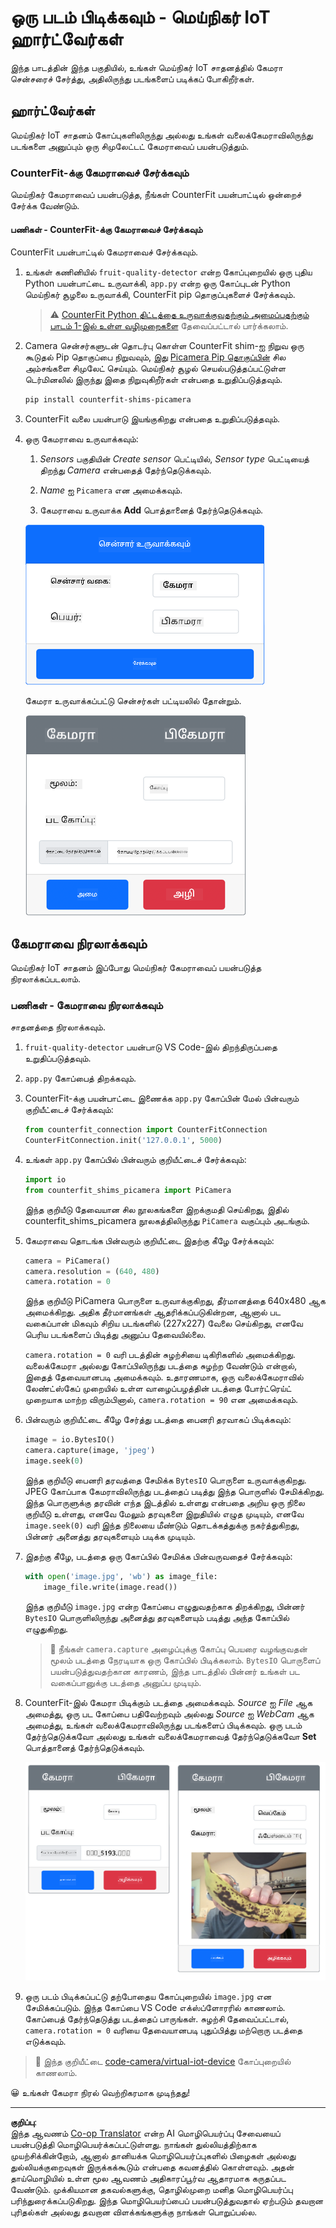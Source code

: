 <!--
CO_OP_TRANSLATOR_METADATA:
{
  "original_hash": "3ba7150ffc4a6999f6c3cfb4906ec7df",
  "translation_date": "2025-10-11T11:44:37+00:00",
  "source_file": "4-manufacturing/lessons/2-check-fruit-from-device/virtual-device-camera.md",
  "language_code": "ta"
}
-->
# ஒரு படம் பிடிக்கவும் - மெய்நிகர் IoT ஹார்ட்வேர்கள்

இந்த பாடத்தின் இந்த பகுதியில், உங்கள் மெய்நிகர் IoT சாதனத்தில் கேமரா சென்சரைச் சேர்த்து, அதிலிருந்து படங்களைப் படிக்கப் போகிறீர்கள்.

## ஹார்ட்வேர்கள்

மெய்நிகர் IoT சாதனம் கோப்புகளிலிருந்து அல்லது உங்கள் வலைக்கேமராவிலிருந்து படங்களை அனுப்பும் ஒரு சிமுலேட்டட் கேமராவைப் பயன்படுத்தும்.

### CounterFit-க்கு கேமராவைச் சேர்க்கவும்

மெய்நிகர் கேமராவைப் பயன்படுத்த, நீங்கள் CounterFit பயன்பாட்டில் ஒன்றைச் சேர்க்க வேண்டும்.

#### பணிகள் - CounterFit-க்கு கேமராவைச் சேர்க்கவும்

CounterFit பயன்பாட்டில் கேமராவைச் சேர்க்கவும்.

1. உங்கள் கணினியில் `fruit-quality-detector` என்ற கோப்புறையில் ஒரு புதிய Python பயன்பாட்டை உருவாக்கி, `app.py` என்ற ஒரு கோப்புடன் Python மெய்நிகர் சூழலை உருவாக்கி, CounterFit pip தொகுப்புகளைச் சேர்க்கவும்.

    > ⚠️ [CounterFit Python திட்டத்தை உருவாக்குவதற்கும் அமைப்பதற்கும் பாடம் 1-இல் உள்ள வழிமுறைகளை](../../../1-getting-started/lessons/1-introduction-to-iot/virtual-device.md) தேவைப்பட்டால் பார்க்கலாம்.

1. Camera சென்சர்களுடன் தொடர்பு கொள்ள CounterFit shim-ஐ நிறுவ ஒரு கூடுதல் Pip தொகுப்பை நிறுவவும், இது [Picamera Pip தொகுப்பின்](https://pypi.org/project/picamera/) சில அம்சங்களை சிமுலேட் செய்யும். மெய்நிகர் சூழல் செயல்படுத்தப்பட்டுள்ள டெர்மினலில் இருந்து இதை நிறுவுகிறீர்கள் என்பதை உறுதிப்படுத்தவும்.

    ```sh
    pip install counterfit-shims-picamera
    ```

1. CounterFit வலை பயன்பாடு இயங்குகிறது என்பதை உறுதிப்படுத்தவும்.

1. ஒரு கேமராவை உருவாக்கவும்:

    1. *Sensors* பகுதியின் *Create sensor* பெட்டியில், *Sensor type* பெட்டியைத் திறந்து *Camera* என்பதைத் தேர்ந்தெடுக்கவும்.

    1. *Name* ஐ `Picamera` என அமைக்கவும்.

    1. கேமராவை உருவாக்க **Add** பொத்தானைத் தேர்ந்தெடுக்கவும்.

    ![கேமரா அமைப்புகள்](../../../../../translated_images/counterfit-create-camera.a5de97f59c0bd3cbe0416d7e89a3cfe86d19fbae05c641c53a91286412af0a34.ta.png)

    கேமரா உருவாக்கப்பட்டு சென்சர்கள் பட்டியலில் தோன்றும்.

    ![உருவாக்கப்பட்ட கேமரா](../../../../../translated_images/counterfit-camera.001ec52194c8ee5d3f617173da2c79e1df903d10882adc625cbfc493525125d4.ta.png)

## கேமராவை நிரலாக்கவும்

மெய்நிகர் IoT சாதனம் இப்போது மெய்நிகர் கேமராவைப் பயன்படுத்த நிரலாக்கப்படலாம்.

### பணிகள் - கேமராவை நிரலாக்கவும்

சாதனத்தை நிரலாக்கவும்.

1. `fruit-quality-detector` பயன்பாடு VS Code-இல் திறந்திருப்பதை உறுதிப்படுத்தவும்.

1. `app.py` கோப்பைத் திறக்கவும்.

1. CounterFit-க்கு பயன்பாட்டை இணைக்க `app.py` கோப்பின் மேல் பின்வரும் குறியீட்டைச் சேர்க்கவும்:

    ```python
    from counterfit_connection import CounterFitConnection
    CounterFitConnection.init('127.0.0.1', 5000)
    ```

1. உங்கள் `app.py` கோப்பில் பின்வரும் குறியீட்டைச் சேர்க்கவும்:

    ```python
    import io
    from counterfit_shims_picamera import PiCamera
    ```

    இந்த குறியீடு தேவையான சில நூலகங்களை இறக்குமதி செய்கிறது, இதில் counterfit_shims_picamera நூலகத்திலிருந்து `PiCamera` வகுப்பும் அடங்கும்.

1. கேமராவை தொடங்க பின்வரும் குறியீட்டை இதற்கு கீழே சேர்க்கவும்:

    ```python
    camera = PiCamera()
    camera.resolution = (640, 480)
    camera.rotation = 0
    ```

    இந்த குறியீடு PiCamera பொருளை உருவாக்குகிறது, தீர்மானத்தை 640x480 ஆக அமைக்கிறது. அதிக தீர்மானங்கள் ஆதரிக்கப்படுகின்றன, ஆனால் பட வகைப்பான் மிகவும் சிறிய படங்களில் (227x227) வேலை செய்கிறது, எனவே பெரிய படங்களைப் பிடித்து அனுப்ப தேவையில்லை.

    `camera.rotation = 0` வரி படத்தின் சுழற்சியை டிகிரிகளில் அமைக்கிறது. வலைக்கேமரா அல்லது கோப்பிலிருந்து படத்தை சுழற்ற வேண்டும் என்றால், இதைத் தேவையானபடி அமைக்கவும். உதாரணமாக, ஒரு வலைக்கேமராவில் லேண்ட்ஸ்கேப் முறையில் உள்ள வாழைப்பழத்தின் படத்தை போர்ட்ரெய்ட் முறையாக மாற்ற விரும்பினால், `camera.rotation = 90` என அமைக்கவும்.

1. பின்வரும் குறியீட்டை கீழே சேர்த்து படத்தை பைனரி தரவாகப் பிடிக்கவும்:

    ```python
    image = io.BytesIO()
    camera.capture(image, 'jpeg')
    image.seek(0)
    ```

    இந்த குறியீடு பைனரி தரவத்தை சேமிக்க `BytesIO` பொருளை உருவாக்குகிறது. JPEG கோப்பாக கேமராவிலிருந்து படத்தைப் படித்து இந்த பொருளில் சேமிக்கிறது. இந்த பொருளுக்கு தரவின் எந்த இடத்தில் உள்ளது என்பதை அறிய ஒரு நிலை குறியீடு உள்ளது, எனவே மேலும் தரவுகளை இறுதியில் எழுத முடியும், எனவே `image.seek(0)` வரி இந்த நிலையை மீண்டும் தொடக்கத்துக்கு நகர்த்துகிறது, பின்னர் அனைத்து தரவுகளையும் படிக்க முடியும்.

1. இதற்கு கீழே, படத்தை ஒரு கோப்பில் சேமிக்க பின்வருவதைச் சேர்க்கவும்:

    ```python
    with open('image.jpg', 'wb') as image_file:
        image_file.write(image.read())
    ```

    இந்த குறியீடு `image.jpg` என்ற கோப்பை எழுதுவதற்காக திறக்கிறது, பின்னர் `BytesIO` பொருளிலிருந்து அனைத்து தரவுகளையும் படித்து அந்த கோப்பில் எழுதுகிறது.

    > 💁 நீங்கள் `camera.capture` அழைப்புக்கு கோப்பு பெயரை வழங்குவதன் மூலம் படத்தை நேரடியாக ஒரு கோப்பில் பிடிக்கலாம். `BytesIO` பொருளைப் பயன்படுத்துவதற்கான காரணம், இந்த பாடத்தில் பின்னர் உங்கள் பட வகைப்பானுக்கு படத்தை அனுப்ப முடியும்.

1. CounterFit-இல் கேமரா பிடிக்கும் படத்தை அமைக்கவும். *Source* ஐ *File* ஆக அமைத்து, ஒரு பட கோப்பை பதிவேற்றவும் அல்லது *Source* ஐ *WebCam* ஆக அமைத்து, உங்கள் வலைக்கேமராவிலிருந்து படங்களைப் பிடிக்கவும். ஒரு படம் தேர்ந்தெடுக்கவோ அல்லது உங்கள் வலைக்கேமராவைத் தேர்ந்தெடுக்கவோ **Set** பொத்தானைத் தேர்ந்தெடுக்கவும்.

    ![CounterFit-இல் ஒரு கோப்பை பட மூலமாக அமைத்தல் மற்றும் வலைக்கேமரா மூலம் வாழைப்பழத்தை பிடித்தல்](../../../../../translated_images/counterfit-camera-options.eb3bd5150a8e7dffbf24bc5bcaba0cf2cdef95fbe6bbe393695d173817d6b8df.ta.png)

1. ஒரு படம் பிடிக்கப்பட்டு தற்போதைய கோப்புறையில் `image.jpg` என சேமிக்கப்படும். இந்த கோப்பை VS Code எக்ஸ்ப்ளோரரில் காணலாம். கோப்பைத் தேர்ந்தெடுத்து படத்தைப் பாருங்கள். சுழற்சி தேவைப்பட்டால், `camera.rotation = 0` வரியை தேவையானபடி புதுப்பித்து மற்றொரு படத்தை எடுக்கவும்.

> 💁 இந்த குறியீட்டை [code-camera/virtual-iot-device](../../../../../4-manufacturing/lessons/2-check-fruit-from-device/code-camera/virtual-iot-device) கோப்புறையில் காணலாம்.

😀 உங்கள் கேமரா நிரல் வெற்றிகரமாக முடிந்தது!

---

**குறிப்பு**:  
இந்த ஆவணம் [Co-op Translator](https://github.com/Azure/co-op-translator) என்ற AI மொழிபெயர்ப்பு சேவையைப் பயன்படுத்தி மொழிபெயர்க்கப்பட்டுள்ளது. நாங்கள் துல்லியத்திற்காக முயற்சிக்கின்றோம், ஆனால் தானியக்க மொழிபெயர்ப்புகளில் பிழைகள் அல்லது துல்லியக்குறைவுகள் இருக்கக்கூடும் என்பதை கவனத்தில் கொள்ளவும். அதன் தாய்மொழியில் உள்ள மூல ஆவணம் அதிகாரப்பூர்வ ஆதாரமாக கருதப்பட வேண்டும். முக்கியமான தகவல்களுக்கு, தொழில்முறை மனித மொழிபெயர்ப்பு பரிந்துரைக்கப்படுகிறது. இந்த மொழிபெயர்ப்பைப் பயன்படுத்துவதால் ஏற்படும் தவறான புரிதல்கள் அல்லது தவறான விளக்கங்களுக்கு நாங்கள் பொறுப்பல்ல.